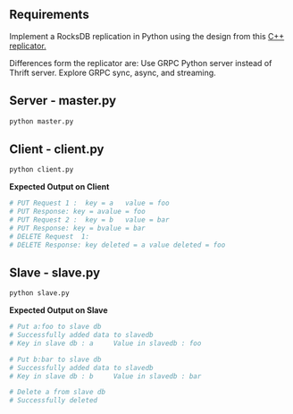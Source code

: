 ## Requirements

Implement a RocksDB replication in Python using the design from this [C++ replicator.](https://medium.com/@Pinterest_Engineering/open-sourcing-rocksplicator-a-real-time-rocksdb-data-replicator-558cd3847a9d)   

Differences form the replicator are:
Use GRPC Python server instead of Thrift server.
Explore GRPC sync, async, and streaming.

## Server - master.py
```sh
python master.py
```
## Client - client.py
```sh
python client.py
```
        
**Expected Output on Client**
```sh
# PUT Request 1 :  key = a   value = foo  
# PUT Response: key = avalue = foo 
# PUT Request 2 :  key = b   value = bar  
# PUT Response: key = bvalue = bar 
# DELETE Request  1:  
# DELETE Response: key deleted = a value deleted = foo
```
## Slave - slave.py 
```sh
python slave.py
```
**Expected Output on Slave**
```sh
# Put a:foo to slave db
# Successfully added data to slavedb 
# Key in slave db : a     Value in slavedb : foo

# Put b:bar to slave db 
# Successfully added data to slavedb 
# Key in slave db : b     Value in slavedb : bar

# Delete a from slave db
# Successfully deleted
```
